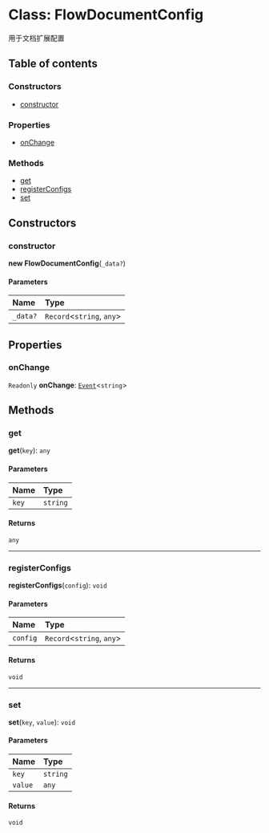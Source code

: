 # Class: FlowDocumentConfig

用于文档扩展配置

## Table of contents

### Constructors

* [constructor](/auto-docs/free-layout-editor/classes/FlowDocumentConfig.md#constructor)

### Properties

* [onChange](/auto-docs/free-layout-editor/classes/FlowDocumentConfig.md#onchange)

### Methods

* [get](/auto-docs/free-layout-editor/classes/FlowDocumentConfig.md#get)
* [registerConfigs](/auto-docs/free-layout-editor/classes/FlowDocumentConfig.md#registerconfigs)
* [set](/auto-docs/free-layout-editor/classes/FlowDocumentConfig.md#set)

## Constructors

### constructor

**new FlowDocumentConfig**(`_data?`)

#### Parameters

| Name | Type |
| :------ | :------ |
| `_data?` | `Record`<`string`, `any`> |

## Properties

### onChange

`Readonly` **onChange**: [`Event`](/auto-docs/free-layout-editor/interfaces/Event-1.md)<`string`>

## Methods

### get

**get**(`key`): `any`

#### Parameters

| Name | Type |
| :------ | :------ |
| `key` | `string` |

#### Returns

`any`

***

### registerConfigs

**registerConfigs**(`config`): `void`

#### Parameters

| Name | Type |
| :------ | :------ |
| `config` | `Record`<`string`, `any`> |

#### Returns

`void`

***

### set

**set**(`key`, `value`): `void`

#### Parameters

| Name | Type |
| :------ | :------ |
| `key` | `string` |
| `value` | `any` |

#### Returns

`void`

